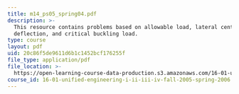 ```yaml
---
title: m14_ps05_spring04.pdf
description: >-
  This resource contains problems based on allowable load, lateral central
  deflection, and critical buckling load.
type: course
layout: pdf
uid: 20c86f5de9611d6b1c1452bcf176255f
file_type: application/pdf
file_location: >-
  https://open-learning-course-data-production.s3.amazonaws.com/16-01-unified-engineering-i-ii-iii-iv-fall-2005-spring-2006/20c86f5de9611d6b1c1452bcf176255f_m14_ps05_spring04.pdf
course_id: 16-01-unified-engineering-i-ii-iii-iv-fall-2005-spring-2006
---
```

